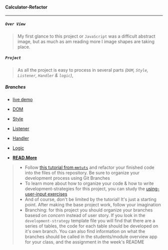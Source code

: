 #### Calculator-Refactor
****
##### `Over View`

> My first glance to this project or `JavaScript` was a difficult abstract image, but as much as am reading more I image shapes are taking place.

##### `Project`

> As all the project is easy to process in several parts *(`DOM`, `Style`, `Listener`, `Handler` & `logic`)*, 

##### Branches
- [live demo]()
- [DOM](https://github.com/shoaib-zaheer/calculator-refactor/commit/cc56ea925b79d5e682d9cec0e43e4152c84577e4)
- [Style](https://github.com/shoaib-zaheer/calculator-refactor/commit/4ce17fe730318539820244a6d21489ea99974f55)
- [Listener](https://github.com/shoaib-zaheer/calculator-refactor/commit/894f3fca35243758a2f7633a5fc212e4a38bd370)
- [Handler](https://github.com/shoaib-zaheer/calculator-refactor/commit/2cc95300094420197fa3c5939d00e0ef7aa6823c)
- [Logic]()

- [**READ.More**](https://github.com/shoaib-zaheer/calculator-refactor/blob/master/development-strategy.md)


> * Follow [this tutorial from `mmtuts`](https://www.youtube.com/watch?v=qQEYAOPWDzk) and refactor your finished code into the files of this repository.  Be sure to organize your development process using Git Branches
> * To learn more about how to organize your code & how to write development-strategies for this project, you can study the [using-user-input exercises](https://github.com/hackyourfuturebelgium/using-user-input)
> * And of course, don't be limited by the tutorial!  It's just a starting point.  After making the base project work, follow your imagination
> * Branching: for this project you should organize your branches basesd on _concern_ instead of user story.  If you look in the `development-strategy` template file you will find that there are a series of tables, the code for each table should be developed on it's own branch.  You can also find information on what the branches should be called in the students/module overview app for your class, and the assignment in the week's README
